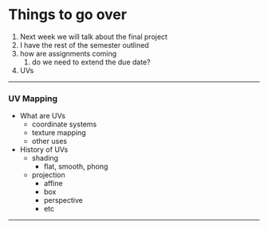 # Things to go over
1. Next week we will talk about the final project
2. I have the rest of the semester outlined
3. how are assignments coming
	1. do we need to extend the due date?
4. UVs

---

### UV Mapping
- What are UVs
	- coordinate systems
	- texture mapping
	- other uses
- History of UVs
	- shading
		- flat, smooth, phong
	- projection
		- affine
		- box
		- perspective
		- etc



---

